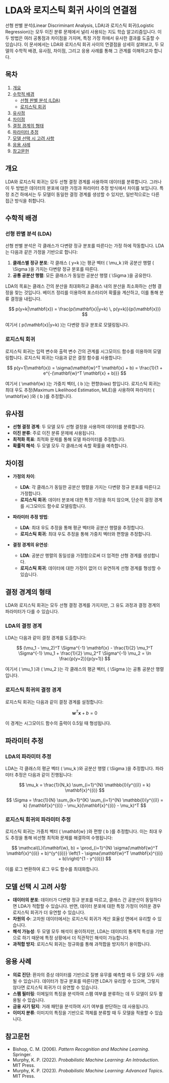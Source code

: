 # LDA와 로지스틱 회귀 사이의 연결점

선형 판별 분석(Linear Discriminant Analysis, LDA)과 로지스틱 회귀(Logistic Regression)는 모두 이진 분류 문제에서 널리 사용되는 지도 학습 알고리즘입니다. 이 두 방법은 여러 공통점과 차이점을 가지며, 특정 가정 하에서 유사한 결과를 도출할 수 있습니다. 이 문서에서는 LDA와 로지스틱 회귀 사이의 연결점을 상세히 살펴보고, 두 모델의 수학적 배경, 유사점, 차이점, 그리고 응용 사례를 통해 그 관계를 이해하고자 합니다.

## 목차

1. [개요](#개요)
2. [수학적 배경](#수학적-배경)
   - [선형 판별 분석 (LDA)](#선형-판별-분석-lda)
   - [로지스틱 회귀](#로지스틱-회귀)
3. [유사점](#유사점)
4. [차이점](#차이점)
5. [결정 경계의 형태](#결정-경계의-형태)
6. [파라미터 추정](#파라미터-추정)
7. [모델 선택 시 고려 사항](#모델-선택-시-고려-사항)
8. [응용 사례](#응용-사례)
9. [참고문헌](#참고문헌)

## 개요

LDA와 로지스틱 회귀는 모두 선형 결정 경계를 사용하여 데이터를 분류합니다. 그러나 이 두 방법은 데이터의 분포에 대한 가정과 파라미터 추정 방식에서 차이를 보입니다. 특정 조건 하에서는 두 모델이 동일한 결정 경계를 생성할 수 있지만, 일반적으로는 다른 접근 방식을 취합니다.

## 수학적 배경

### 선형 판별 분석 (LDA)

선형 판별 분석은 각 클래스가 다변량 정규 분포를 따른다는 가정 하에 작동합니다. LDA는 다음과 같은 가정을 기반으로 합니다:

1. **클래스별 정규 분포**: 각 클래스 \( y=k \)는 평균 벡터 \( \mu_k \)와 공분산 행렬 \( \Sigma \)을 가지는 다변량 정규 분포를 따른다.
2. **공통 공분산 행렬**: 모든 클래스가 동일한 공분산 행렬 \( \Sigma \)을 공유한다.

LDA의 목표는 클래스 간의 분산을 최대화하고 클래스 내의 분산을 최소화하는 선형 결정을 찾는 것입니다. 베이즈 정리를 이용하여 포스터리어 확률을 계산하고, 이를 통해 분류 결정을 내립니다.

$$
p(y=k|\mathbf{x}) = \frac{p(\mathbf{x}|y=k) \, p(y=k)}{p(\mathbf{x})}
$$

여기서 \( p(\mathbf{x}|y=k) \)는 다변량 정규 분포로 모델링됩니다.

### 로지스틱 회귀

로지스틱 회귀는 입력 변수와 출력 변수 간의 관계를 시그모이드 함수를 이용하여 모델링합니다. 로지스틱 회귀는 다음과 같은 결정 함수를 사용합니다:

$$
p(y=1|\mathbf{x}) = \sigma(\mathbf{w}^T \mathbf{x} + b) = \frac{1}{1 + e^{-(\mathbf{w}^T \mathbf{x} + b)}}
$$

여기서 \( \mathbf{w} \)는 가중치 벡터, \( b \)는 편향(bias) 항입니다. 로지스틱 회귀는 최대 우도 추정(Maximum Likelihood Estimation, MLE)을 사용하여 파라미터 \( \mathbf{w} \)와 \( b \)를 추정합니다.

## 유사점

- **선형 결정 경계**: 두 모델 모두 선형 결정을 사용하여 데이터를 분류합니다.
- **이진 분류**: 주로 이진 분류 문제에 사용됩니다.
- **최적화 목표**: 최적화 문제를 통해 모델 파라미터를 추정합니다.
- **확률적 해석**: 두 모델 모두 각 클래스에 속할 확률을 예측합니다.

## 차이점

- **가정의 차이**:
  - **LDA**: 각 클래스가 동일한 공분산 행렬을 가지는 다변량 정규 분포를 따른다고 가정합니다.
  - **로지스틱 회귀**: 데이터 분포에 대한 특정 가정을 하지 않으며, 단순히 결정 경계를 시그모이드 함수로 모델링합니다.
  
- **파라미터 추정 방법**:
  - **LDA**: 최대 우도 추정을 통해 평균 벡터와 공분산 행렬을 추정합니다.
  - **로지스틱 회귀**: 최대 우도 추정을 통해 가중치 벡터와 편향을 추정합니다.

- **결정 경계의 유연성**:
  - **LDA**: 공분산 행렬의 동일성을 가정함으로써 더 엄격한 선형 경계를 생성합니다.
  - **로지스틱 회귀**: 데이터에 대한 가정이 없어 더 유연하게 선형 경계를 형성할 수 있습니다.

## 결정 경계의 형태

LDA와 로지스틱 회귀는 모두 선형 결정 경계를 가지지만, 그 유도 과정과 결정 경계의 파라미터가 다를 수 있습니다.

### LDA의 결정 경계

LDA는 다음과 같이 결정 경계를 도출합니다:

$$
(\mu_1 - \mu_2)^T \Sigma^{-1} \mathbf{x} - \frac{1}{2} \mu_1^T \Sigma^{-1} \mu_1 + \frac{1}{2} \mu_2^T \Sigma^{-1} \mu_2 = \ln \frac{p(y=2)}{p(y=1)}
$$

여기서 \( \mu_1 \)과 \( \mu_2 \)는 각 클래스의 평균 벡터, \( \Sigma \)는 공통 공분산 행렬입니다.

### 로지스틱 회귀의 결정 경계

로지스틱 회귀는 다음과 같이 결정 경계를 설정합니다:

$$
\mathbf{w}^T \mathbf{x} + b = 0
$$

이 경계는 시그모이드 함수의 출력이 0.5일 때 형성됩니다.

## 파라미터 추정

### LDA의 파라미터 추정

LDA는 각 클래스의 평균 벡터 \( \mu_k \)와 공분산 행렬 \( \Sigma \)을 추정합니다. 파라미터 추정은 다음과 같이 진행됩니다:

$$
\mu_k = \frac{1}{N_k} \sum_{i=1}^{N} \mathbb{I}(y^{(i)} = k) \mathbf{x}^{(i)}
$$

$$
\Sigma = \frac{1}{N} \sum_{k=1}^{K} \sum_{i=1}^{N} \mathbb{I}(y^{(i)} = k) (\mathbf{x}^{(i)} - \mu_k)(\mathbf{x}^{(i)} - \mu_k)^T
$$

### 로지스틱 회귀의 파라미터 추정

로지스틱 회귀는 가중치 벡터 \( \mathbf{w} \)와 편향 \( b \)를 추정합니다. 이는 최대 우도 추정을 통해 비선형 최적화 문제를 해결하여 수행됩니다:

$$
\mathcal{L}(\mathbf{w}, b) = \prod_{i=1}^{N} \sigma(\mathbf{w}^T \mathbf{x}^{(i)} + b)^{y^{(i)}} \left(1 - \sigma(\mathbf{w}^T \mathbf{x}^{(i)} + b)\right)^{1 - y^{(i)}}
$$

이를 로그 변환하여 로그 우도 함수를 최대화합니다.

## 모델 선택 시 고려 사항

- **데이터의 분포**: 데이터가 다변량 정규 분포를 따르고, 클래스 간 공분산이 동일하다면 LDA가 적합할 수 있습니다. 반면, 데이터 분포에 대한 특정 가정이 어려운 경우 로지스틱 회귀가 더 유연할 수 있습니다.
- **차원의 수**: 고차원 데이터에서는 로지스틱 회귀가 계산 효율성 면에서 유리할 수 있습니다.
- **해석 가능성**: 두 모델 모두 해석이 용이하지만, LDA는 데이터의 통계적 특성을 기반으로 하기 때문에 특정 상황에서 더 직관적인 해석이 가능합니다.
- **과적합 방지**: 로지스틱 회귀는 정규화를 통해 과적합을 방지하기 용이합니다.

## 응용 사례

- **의료 진단**: 환자의 증상 데이터를 기반으로 질병 유무를 예측할 때 두 모델 모두 사용될 수 있습니다. 데이터가 정규 분포를 따른다면 LDA가 유리할 수 있으며, 그렇지 않다면 로지스틱 회귀가 더 유연할 수 있습니다.
- **스팸 필터링**: 이메일의 특징을 분석하여 스팸 여부를 분류하는 데 두 모델이 모두 활용될 수 있습니다.
- **금융 사기 탐지**: 거래 패턴을 분석하여 사기 여부를 판단하는 데 사용됩니다.
- **이미지 분류**: 이미지의 특징을 기반으로 객체를 분류할 때 두 모델을 적용할 수 있습니다.

## 참고문헌

- Bishop, C. M. (2006). *Pattern Recognition and Machine Learning*. Springer.
- Murphy, K. P. (2022). *Probabilistic Machine Learning: An Introduction*. MIT Press.
- Murphy, K. P. (2023). *Probabilistic Machine Learning: Advanced Topics*. MIT Press.
